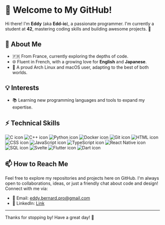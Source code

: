 # 👋 Welcome to My GitHub!

Hi there! I'm **Eddy** (aka **Edd-io**), a passionate programmer. I'm currently a student at **42**, mastering coding skills and building awesome projects. 🚀

## 🌟 About Me

- 🇫🇷 From France, currently exploring the depths of code.
- 🌐 Fluent in French, with a growing love for **English** and **Japanese**.
- 🐧 A proud Arch Linux and macOS user, adapting to the best of both worlds.

## 💡 Interests

- 📚 Learning new programming languages and tools to expand my expertise.

## ⚡️ Technical Skills
![C icon](https://img.shields.io/badge/C-%23A8B9CC?style=for-the-badge&logo=c&logoColor=white) 
![C++ icon](https://img.shields.io/badge/C%2B%2B-%2300599C?style=for-the-badge&logo=c%2B%2B&logoColor=white) 
![Python icon](https://img.shields.io/badge/Python-%2337769E?style=for-the-badge&logo=python&logoColor=white) 
![Docker icon](https://img.shields.io/badge/Docker-%230db7ed?style=for-the-badge&logo=docker&logoColor=white) 
![Git icon](https://img.shields.io/badge/Git-%23F05032?style=for-the-badge&logo=git&logoColor=white) 
![HTML icon](https://img.shields.io/badge/HTML-%23E34F26?style=for-the-badge&logo=html5&logoColor=white) 
![CSS icon](https://img.shields.io/badge/CSS-%231572B6?style=for-the-badge&logo=css3&logoColor=white) 
![JavaScript icon](https://img.shields.io/badge/JavaScript-%23F7DF1E?style=for-the-badge&logo=javascript&logoColor=black) 
![TypeScript icon](https://img.shields.io/badge/TypeScript-%23007ACC?style=for-the-badge&logo=typescript&logoColor=white) 
![React Native icon](https://img.shields.io/badge/React%20Native-%2300B0FF?style=for-the-badge&logo=react&logoColor=white)
![SQL icon](https://img.shields.io/badge/SQL-%23A8B9CC?style=for-the-badge&logo=sqlite&logoColor=white)
![Svelte](https://img.shields.io/badge/Svelte-4A4A55?style=for-the-badge&logo=svelte)
![Flutter icon](https://img.shields.io/badge/Flutter-%2302569B?style=for-the-badge&logo=flutter&logoColor=white)
![Dart icon](https://img.shields.io/badge/Dart-%230175C2.svg?style=for-the-badge&logo=dart&logoColor=white)


## 📫 How to Reach Me

Feel free to explore my repositories and projects here on GitHub. I'm always open to collaborations, ideas, or just a friendly chat about code and design! Connect with me via:

- 📧 Email: eddy.bernard.pro@gmail.com
- 💼 LinkedIn: [Link](https://linkedin.com/in/eddy-bernard-b280a0255)

---

Thanks for stopping by! Have a great day! 🎉
